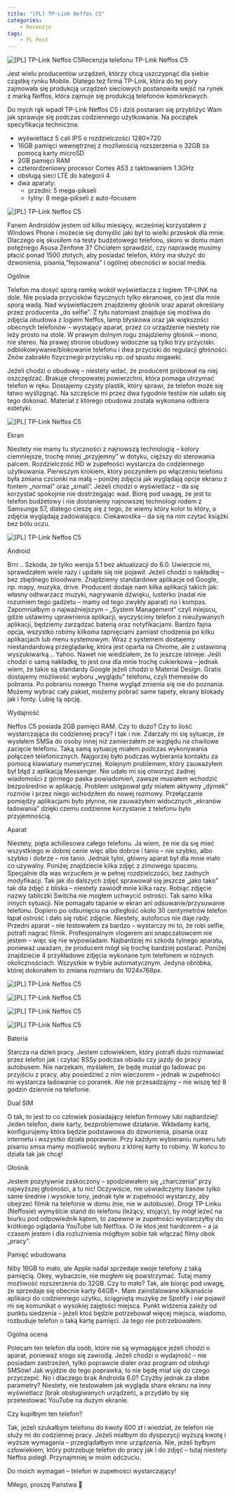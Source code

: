 ```yaml
---
title: "[PL] TP-Link Neffos C5"
categories:
    - Recenzje
tags:
    - PL Post
---
```

![[PL] TP-Link Neffos C5](/assets/images/posts/tp-link-neffos-c5/top.jpg)Recenzja telefonu TP-Link Neffos C5

Jest wielu producentów urządzeń, którzy chcą uszczypnąć dla siebie cząstkę rynku Mobile. Dlatego też firma TP-Link, która do tej pory zajmowała się produkcją urządzeń sieciowych postanowiła wejść na rynek z marką Neffos, która zajmuje się produkcją telefonów komórkowych.

Do mych rąk wpadł TP-Link Neffos C5 i dziś postaram się przybliżyć Wam jak sprawuje się podczas codziennego użytkowania.
Na początek specyfikacja techniczna:

* wyświetlacz 5 cali IPS o rozdzielczości 1280×720
* 16GB pamięci wewnętrznej z możliwością rozszerzenia o 32GB za pomocą karty microSD
* 2GB pamięci RAM
* czterordzeniowy procesor Cortes A53 z taktowaniem 1.3GHz
* obsługą sieci LTE do kategorii 4
* dwa aparaty:
  * przedni: 5 mega-pikseli
  * tylny: 8 mega-pikseli z auto-focusem

![[PL] TP-Link Neffos C5](/assets/images/posts/tp-link-neffos-c5/01.jpg)

Fanem Androidów jestem od kilku miesięcy, wcześniej korzystałem z Windows Phone i możecie się domyślić jaki był to wielki przeskok dla mnie. Dlaczego się skusiłem na testy budżetowego telefonu, skoro w domu mam potężnego Asusa Zenfone 3? Chciałem sprawdzić, czy naprawdę musimy płacić ponad 1500 złotych, aby posiadać telefon, który ma służyć do dzwonienia, pisania,”fejsowania” i ogólnej obecności w social media.

Ogólnie

Telefon ma dosyć sporą ramkę wokół wyświetlacza z logiem TP-LINK na dole. Nie posiada przycisków fizycznych tylko ekranowe, co jest dla mnie sporą wadą. Nad wyświetlaczem znajdziemy głośnik oraz aparat określany przez producenta „do selfie”. Z tyłu natomiast znajduje się możliwa do zdjęcia obudowa z logiem Neffos, lamp błyskowa oraz jak większości obecnych telefonów – wystający aparat, przez co urządzenie niestety nie leży prosto na stole. W prawym dolnym rogu znajdziemy głośnik – mono, nie stereo.
Na prawej stronie obudowy widoczne są tylko trzy przyciski: odblokowywanie/blokowanie telefonu i dwa przyciski do regulacji głośności. Znów zabrakło fizycznego przycisku np. od spustu migawki.

Jeżeli chodzi o obudowę – niestety wdać, że producent próbował na niej oszczędzać. Brakuje chropowatej powierzchni, która pomaga utrzymać telefon w ręku. Dostajemy czysty plastik, który sprawi, że telefon może się łatwo wyślizgnąć. Na szczęście mi przez dwa tygodnie testów nie udało się tego dokonać.  Materiał z którego obudowa została wykonana odbiera estetyki.

![[PL] TP-Link Neffos C5](/assets/images/posts/tp-link-neffos-c5/02.jpg)

Ekran

Niestety nie mamy tu styczności z najnowszą technologią  – kolory ciemniejsze, trochę mniej „przyjemny” w dotyku, cięższy do sterowania palcem. Rozdzielczość HD w zupełności wystarcza do codziennego użytkowania. Pierwszym krokiem, który poczyniłem po włączeniu telefonu była zmiana czcionki na małą – poniżej zdjęcia jak wyglądają opcje ekranu z fontem „normal” oraz „small”.  Jeżeli chodzi o wyświetlacz – da się korzystać spokojnie nie dostrzegając wad. Biorę pod uwagę, że jest to telefon budżetowy i nie dostaniemy najnowszej technologi rodem z Samsunga S7, dlatego cieszę się z tego, że wiemy który kolor to który, a zdjęcia wyglądają zadowalająco. Ciekawostka – da się na nim czytać książki bez bólu oczu.

![[PL] TP-Link Neffos C5](/assets/images/posts/tp-link-neffos-c5/03.jpg)

Android

Brrr… Szkoda, że tylko wersja 5.1 bez aktualizacji do 6.0. Uwierzcie mi, sprawdzałem wiele razy i update się nie pojawił. Jeżeli chodzi o nakładkę – bez zbędnego bloodware. Znajdziemy standardowe aplikacje od Google, np. mapy, muzyka, drive. Producent dodaje nam kilka aplikacji takich jak: własny odtwarzacz muzyki, nagrywanie dźwięku, lusterko (nadal nie rozumiem tego gadżetu – mamy od tego zwykły aparat) no i kompas. Zapomniałbym o najważniejszym – „System Management” czyli miejscu, gdzie ustawimy uprawnienia aplikacji, wyczyścimy telefon z nieużywanych aplikacji, będziemy zarządzać baterią oraz notyfikacjami. Bardzo fajna opcja, wszystko robimy kilkoma tapnięciami zamiast chodzenia po kilku aplikacjach lub menu systemowym. Wraz z systemem dostajemy niestandardową przeglądarkę, która jest oparta na Chrome, ale z ustawioną wyszukiwarką… Yahoo. Nawet nie wiedziałem, że to jeszcze istnieje. Jeśli chodzi o samą nakładkę, to jest ona dla mnie trochę cukierkowa – jednak wiem, że takie są standardy Google jeżeli chodzi o Material Design. Gratis dostajemy możliwość wyboru „wyglądu” telefonu, czyli themesów do pobrania. Po pobraniu nowego Theme wygląd zmienia się nie do poznania. Możemy wybrać cały pakiet, możemy pobrać same tapety, ekrany blokady jak i fonty. Lubię tą opcję.

Wydajność

Neffos C5 posiada 2GB pamięci RAM. Czy to dużo? Czy to ilość wystarczająca do codziennej pracy? I tak i nie. Zdarzały mi się sytuacje, że wysłałem SMSa do osoby innej niż zamierzałem ze względu na chwilowe zacięcie telefonu. Taką samą sytuację miałem podczas wykonywania połączeń telefonicznych. Najgorzej było podczas wybierania kontaktu za pomocą klawiatury numerycznej. Kolejnym problemem, który zauważyłem był błąd z aplikacją Messenger. Nie udało mi się otworzyć żadnej wiadomości z górnego paska powiadomień, zawsze musiałem wchodzić bezpośrednio w aplikację. Problem ustępował gdy miałem aktywny „dymek” rozmów i przez niego wchodziłem do nowej rozmowy.
Przełączanie pomiędzy aplikacjami było płynne, nie zauważyłem widocznych „ekranów ładowania” dzięki czemu codzienne korzystanie z telefonu było przyjemnością.

Aparat

Niestety, pięta achillesowa całego telefonu. Ja wiem, że nie da się mieć wszystkiego w dobrej cenie więc albo dobrze i tanio – nie szybko, albo szybko i dobrze – nie tanio. Jednak tylni, główny aparat był dla mnie mało co używalny. Poniżej znajdziecie kilka zdjęć z zimowego spaceru. Specjalnie dla was wrzuciłem je w pełnej rozdzielczości, bez żadnych modyfikacji. Tak jak do dalszych zdjęć sprawował się jeszcze „jako tako” tak dla zdjęć z bliska – niestety zawiódł mnie kilka razy. Robiąc zdjęcie nazwy tabliczki Switcha nie mogłem uchwycić ostrości. Tak samo kilka innych sytuacji. Nie pomagało tapanie w ekran ani odsuwanie/przysuwanie telefonu. Dopiero po odsunięciu na odległość około 30 centymetrów telefon łapał ostrość i dało się robić zdjęcie. Niestety, autofocus nie daje rady.
Przedni aparat – nie testowałem za bardzo – wystarczy mi to, że robi selfie, potrafi nagrać filmik. Profesjonalnym vlogerem ani snapczatowcem nie jestem – więc się nie wypowiadam.
Najbardziej mi szkoda tylnego aparatu, ponieważ uważam, że producent mógł się trochę bardziej postarać.
Poniżej znajdziecie 4 przykładowe zdjęcia wykonane tym telefonem w różnych okolicznościach. Wszystkie w trybie automatycznym. Jedyna obróbka, której dokonałem to zmiana rozmiaru do 1024x768px.

![[PL] TP-Link Neffos C5](/assets/images/posts/tp-link-neffos-c5/04.jpg)

![[PL] TP-Link Neffos C5](/assets/images/posts/tp-link-neffos-c5/05.jpg)

![[PL] TP-Link Neffos C5](/assets/images/posts/tp-link-neffos-c5/06.jpg)

![[PL] TP-Link Neffos C5](/assets/images/posts/tp-link-neffos-c5/07.jpg)

Bateria

Starcza na dzień pracy. Jestem człowiekiem, który potrafi dużo rozmawiać przez telefon jak i czytać RSSy podczas obiadu czy jazdy do pracy autobusem. Nie narzekam, myślałem, że będę musiał go ładować po przyjściu z pracy, aby posiedzieć z nim wieczorem – jednak w zupełności mi wystarcza ładowanie co poranek. Ale nie przesadzajmy – nie wiszę też 8 godzin dziennie na telefonie.

Dual SIM

O tak, to jest to co człowiek posiadający telefon firmowy lubi najbardziej! Jeden telefon, dwie karty, bezproblemowe działanie. Wkładamy kartę, konfigurujemy która będzie podstawowa do dzwonienia, pisania oraz internetu i wszystko działa poprawnie. Przy każdym wybieraniu numeru lub pisaniu smsa mamy możliwość wyboru z której karty to robimy. W końcu to działa tak jak chcę!

Głośnik

Jestem pozytywnie zaskoczony – spodziewałem się „charczenia” przy najwyższej głośności, a tu nic! Oczywiście, nie uświadczymy basów tylko same średnie i wysokie tony, jednak tyle w zupełności wystarczy, aby obejrzeć filmik na telefonie w domu (nie, nie w autobusie). Drogi TP-Linku (Neffosie) wymyślcie stand do telefonu (leżący, stojący), by mógł leżeć na biurku pod odpowiednik kątem, to zapewne w zupełności wystarczyłby do krótkiego oglądania YouTube lub Netflixa. O ile ktoś jest hardcorem – a ja czasem jestem i dla rozluźnienia mógłbym sobie tak włączać filmy obok „pracy”.

Pamięć wbudowana

Niby 16GB to mało, ale Apple nadal sprzedaje swoje telefony z taką pamięcią. Okey, wybaczcie, nie mogłem się powstrzymać. Tutaj mamy możliwość rozszerzenia do 32GB. Czy to mało? Tak, ale biorąc pod uwagę, że sprzedaje się obecnie karty 64GB+. Mam zainstalowane kilkanaście aplikacji do codziennego użytku, ściągniętą muzykę ze Spotify i nie pojawił mi się komunikat o wysokiej zajętości miejsca. Punkt widzenia zależy od punktu siedzenia – jeżeli ktoś będzie potrzebował więcej miejsca, wiadomo, rozbuduje telefon o taką kartę pamięci. Ja tego nie potrzebowałem.

Ogólna ocena

Polecam ten telefon dla osób, które nie są wymagające jeżeli chodzi o aparat, ponieważ srogo się zawiodą. Jeżeli chodzi o wydajność – nie posiadam zastrzeżeń, tylko poprawcie dialer oraz program od obsługi SMSów! Jak wyjdzie do tego poprawka, to nie będę miał się do czego przyczepić. No i dlaczego brak Androida 6.0? Czyżby jednak za słabe parametry? Niestety, nie testowałem jak wygląda share ekranu na inny wyświetlacz (brak obsługiwanych urządzeń), a przydało by się przetestować YouTube na dużym ekranie.

Czy kupiłbym ten telefon?

Tak, jeżeli szukałbym telefonu do kwoty 600 zł i wiedział, że telefon nie służy mi do codziennej pracy. Jeżeli miałbym do dyspozycji wyższą kwotę i wyższe wymagania – przeglądałbym inne urządzenia.
Nie, jeżeli byłbym człowiekiem, który potrzebuje telefon do pracy jak i do zdjęć – tutaj niestety Neffos poległ. Przynajmniej w moim odczuciu.

Do moich wymagań – telefon w zupełności wystarczający!

Miłego, proszę Państwa 🙂
